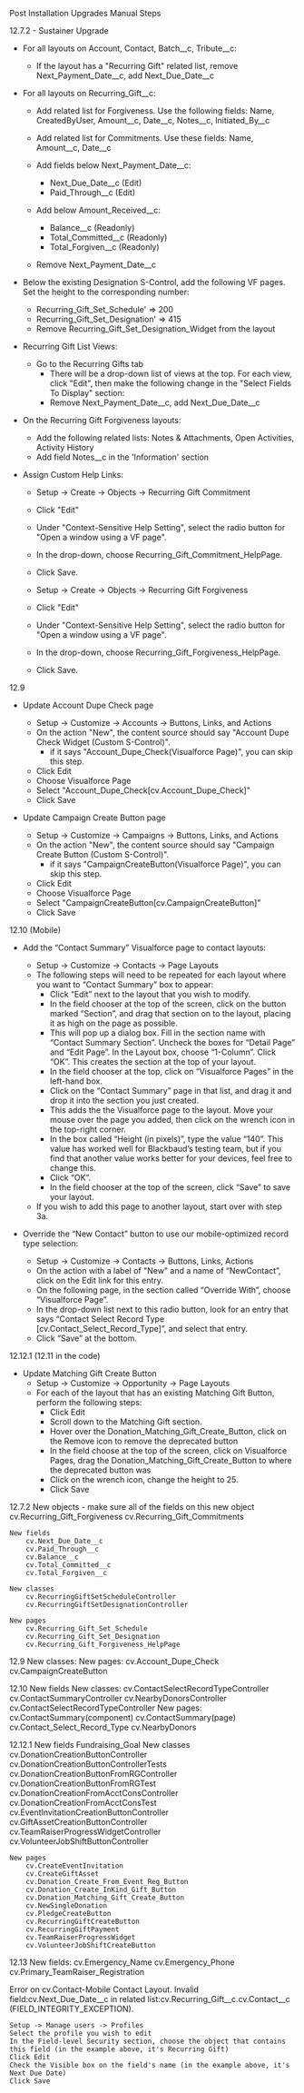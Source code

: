 Post Installation Upgrades Manual Steps

12.7.2 - Sustainer Upgrade
- For all layouts on Account, Contact, Batch__c, Tribute__c:
	- If the layout has a "Recurring Gift" related list, remove Next_Payment_Date__c, add Next_Due_Date__c

- For all layouts on Recurring_Gift__c:
	- Add related list for Forgiveness.  Use the following fields:  Name, CreatedByUser, Amount__c, Date__c, Notes__c, Initiated_By__c
	- Add related list for Commitments.  Use these fields:  Name, Amount__c, Date__c
	- Add fields below Next_Payment_Date__c:
		- Next_Due_Date__c (Edit)
		- Paid_Through__c (Edit)
 
	- Add below Amount_Received__c:
		- Balance__c (Readonly)
		- Total_Committed__c (Readonly)
		- Total_Forgiven__c (Readonly)
 
	- Remove Next_Payment_Date__c
 
- Below the existing Designation S-Control, add the following VF pages.  Set the height to the corresponding number:
	- Recurring_Gift_Set_Schedule' => 200
	- Recurring_Gift_Set_Designation' => 415
	- Remove Recurring_Gift_Set_Designation_Widget from the layout

- Recurring Gift List Views:
	- Go to the Recurring Gifts tab
		- There will be a drop-down list of views at the top.  For each view, click "Edit", then make the following change in the "Select Fields To Display" section:
		- Remove Next_Payment_Date__c, add Next_Due_Date__c
 
- On the Recurring Gift Forgiveness layouts:
	- Add the following related lists:  Notes & Attachments, Open Activities, Activity History
	- Add field Notes__c in the 'Information' section
 
- Assign Custom Help Links:
 	- Setup -> Create -> Objects -> Recurring Gift Commitment
	- Click "Edit"
	- Under "Context-Sensitive Help Setting", select the radio button for "Open a window using a VF page".
	- In the drop-down, choose Recurring_Gift_Commitment_HelpPage.
	- Click Save.

	- Setup -> Create -> Objects -> Recurring Gift Forgiveness
	- Click "Edit"
	- Under "Context-Sensitive Help Setting", select the radio button for "Open a window using a VF page".
	- In the drop-down, choose Recurring_Gift_Forgiveness_HelpPage.
	- Click Save.

12.9
- Update Account Dupe Check page
	- Setup -> Customize -> Accounts -> Buttons, Links, and Actions
	- On the action "New", the content source should say "Account Dupe Check Widget (Custom S-Control)".
		- if it says "Account_Dupe_Check(Visualforce Page)", you can skip this step. 
	- Click Edit
	- Choose Visualforce Page
	- Select "Account_Dupe_Check[cv.Account_Dupe_Check]"
	- Click Save

- Update Campaign Create Button page
	- Setup -> Customize -> Campaigns -> Buttons, Links, and Actions
	- On the action "New", the content source should say "Campaign Create Button (Custom S-Control)".
		- if it says "CampaignCreateButton(Visualforce Page)", you can skip this step. 
	- Click Edit
	- Choose Visualforce Page
	- Select "CampaignCreateButton[cv.CampaignCreateButton]"
	- Click Save

12.10 (Mobile)
- Add the “Contact Summary” Visualforce page to contact layouts:
	- Setup -> Customize -> Contacts -> Page Layouts
	- The following steps will need to be repeated for each layout where you want to “Contact Summary” box to appear:
		- Click “Edit” next to the layout that you wish to modify.
		- In the field chooser at the top of the screen, click on the button marked “Section”, and drag that section on to the layout, placing it as high on the page as possible.
		- This will pop up a dialog box.  Fill in the section name with “Contact Summary Section”.  Uncheck the boxes for “Detail Page” and “Edit Page”.  In the Layout box, choose “1-Column”.  Click “OK”.  This creates the section at the top of your layout.
		- In the field chooser at the top, click on “Visualforce Pages” in the left-hand box.
		- Click on the “Contact Summary” page in that list, and drag it and drop it into the section you just created.
		- This adds the the Visualforce page to the layout.  Move your mouse over the page you added, then click on the wrench icon in the top-right corner.
		- In the box called “Height (in pixels)”, type the value “140”.  This value has worked well for Blackbaud’s testing team, but if you find that another value works better for your devices, feel free to change this.
		- Click “OK”.
		- In the field chooser at the top of the screen, click “Save” to save your layout.
	- If you wish to add this page to another layout, start over with step 3a.

- Override the “New Contact” button to use our mobile-optimized record type selection:
	- Setup -> Customize -> Contacts -> Buttons, Links, Actions
	- On the action with a label of "New" and a name of “NewContact”, click on the Edit link for this entry.
	- On the following page, in the section called “Override With”, choose “Visualforce Page”.
	- In the drop-down list next to this radio button, look for an entry that says “Contact Select Record Type [cv.Contact_Select_Record_Type]”, and select that entry.
	- Click “Save” at the bottom.

12.12.1 (12.11 in the code)
- Update Matching Gift Create Button 
	- Setup -> Customize -> Opportunity -> Page Layouts
	- For each of the layout that has an existing Matching Gift Button, perform the following steps:
		- Click Edit
		- Scroll down to the Matching Gift section. 
		- Hover over the Donation_Matching_Gift_Create_Button, click on the Remove icon to remove the deprecated button
		- In the field choose at the top of the screen, click on Visualforce Pages, drag the Donation_Matching_Gift_Create_Button to where the deprecated button was
		- Click on the wrench icon, change the height to 25. 
		- Click Save

12.7.2
	New objects - make sure all of the fields on this new object 
		cv.Recurring_Gift_Forgiveness
		cv.Recurring_Gift_Commitments

	New fields
		cv.Next_Due_Date__c
		cv.Paid_Through__c
		cv.Balance__c
		cv.Total_Committed__c
		cv.Total_Forgiven__c
	
	New classes
		cv.RecurringGiftSetScheduleController
		cv.RecurringGiftSetDesignationController
		
	New pages
		cv.Recurring_Gift_Set_Schedule
		cv.Recurring_Gift_Set_Designation
		cv.Recurring_Gift_Forgiveness_HelpPage

12.9
	New classes: 
	New pages: 
		cv.Account_Dupe_Check
		cv.CampaignCreateButton
	
12.10
	New fields
	New classes: 
		cv.ContactSelectRecordTypeController
		cv.ContactSummaryController
		cv.NearbyDonorsController
		cv.ContactSelectRecordTypeController
	New pages: 
		cv.ContactSummary(component)
		cv.ContactSummary(page)
		cv.Contact_Select_Record_Type
		cv.NearbyDonors

12.12.1
	New fields
		Fundraising_Goal
	New classes
		cv.DonationCreationButtonController
		cv.DonationCreationButtonControllerTests
		cv.DonationCreationButtonFromRGController
		cv.DonationCreationButtonFromRGTest
		cv.DonationCreationFromAcctConsController
		cv.DonationCreationFromAcctConsTest
		cv.EventInvitationCreationButtonController
		cv.GiftAssetCreationButtonController
		cv.TeamRaiserProgressWidgetController
		cv.VolunteerJobShiftButtonController

	New pages
		cv.CreateEventInvitation
		cv.CreateGiftAsset
		cv.Donation_Create_From_Event_Reg_Button
		cv.Donation_Create_InKind_Gift_Button
		cv.Donation_Matching_Gift_Create_Button
		cv.NewSingleDonation
		cv.PledgeCreateButton
		cv.RecurringGiftCreateButton
		cv.RecurringGiftPayment
		cv.TeamRaiserProgressWidget
		cv.VolunteerJobShiftCreateButton

12.13
	New fields:
		cv.Emergency_Name
		cv.Emergency_Phone
		cv.Primary_TeamRaiser_Registration


Error on cv.Contact-Mobile Contact Layout. Invalid field:cv.Next_Due_Date__c in related list:cv.Recurring_Gift__c.cv.Contact__c (FIELD_INTEGRITY_EXCEPTION).

	Setup -> Manage users -> Profiles
	Select the profile you wish to edit
	In the Field-level Security section, choose the object that contains this field (in the example above, it's Recurring Gift)
	Click Edit
	Check the Visible box on the field's name (in the example above, it's Next Due Date)
	Click Save


